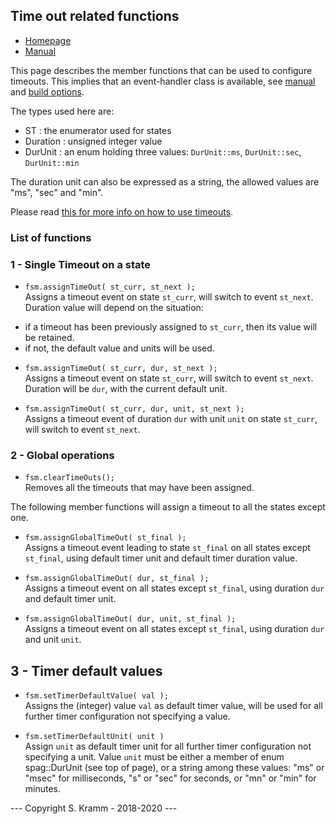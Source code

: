 ## Time out related functions

- [Homepage](https://github.com/skramm/spaghetti)
- [Manual](spaghetti_manual.md)

This page describes the member functions that can be used to configure timeouts.
This implies that an event-handler class is available, see [manual](spaghetti_manual.md) and [build options](spaghetti_options.md).

The types used here are:
- ST : the enumerator used for states
- Duration : unsigned integer value
- DurUnit : an enum holding three values:
`DurUnit::ms`, `DurUnit::sec`, `DurUnit::min`

The duration unit can also be expressed as a string, the allowed values are "ms", "sec" and "min".

Please read [this for more info on how to use timeouts](spaghetti_manual.md#showcase2).

### List of functions

### 1 - Single Timeout on a state

* `fsm.assignTimeOut( st_curr, st_next );`<br>
Assigns a timeout event on state `st_curr`, will switch to event `st_next`.
Duration value will depend on the situation:
 - if a timeout has been previously assigned to `st_curr`, then its value will be retained.
 - if not, the default value and units will be used.

* `fsm.assignTimeOut( st_curr, dur, st_next );`<br>
Assigns a timeout event on state `st_curr`, will switch to event `st_next`.
Duration will be `dur`, with the current default unit.

* `fsm.assignTimeOut( st_curr, dur, unit, st_next );`<br>
Assigns a timeout event of duration `dur` with unit `unit` on state `st_curr`, will switch to event `st_next`.


### 2 - Global operations

* `fsm.clearTimeOuts();`<br>
Removes all the timeouts that may have been assigned.

The following member functions will assign a timeout to all the states except one.

* `fsm.assignGlobalTimeOut( st_final );`<br>
Assigns a timeout event leading to state `st_final` on all states except `st_final`, using default timer unit and default timer duration value.

* `fsm.assignGlobalTimeOut( dur, st_final );`<br>
Assigns a timeout event on all states except `st_final`, using duration `dur` and default timer unit.


* `fsm.assignGlobalTimeOut( dur, unit, st_final );`<br>
Assigns a timeout event on all states except `st_final`, using duration `dur` and unit `unit`.


## 3 - Timer default values

* `fsm.setTimerDefaultValue( val );`<br>
Assigns the (integer) value `val` as default timer value, will be used for all further timer configuration not specifying a value.

* `fsm.setTimerDefaultUnit( unit )`<br>
Assign `unit` as default timer unit for all further timer configuration not specifying a unit.
Value `unit` must be either
a member of enum spag::DurUnit (see top of page),
or a string among these values: "ms" or "msec" for milliseconds, "s" or "sec" for seconds, or "mn" or "min" for minutes.


--- Copyright S. Kramm - 2018-2020 ---
